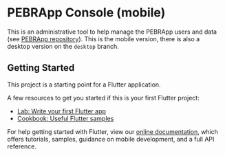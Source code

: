 # PEBRApp Console (mobile)

This is an administrative tool to help manage the PEBRApp users and data (see [PEBRApp repository](https://github.com/chrisly-bear/PEBRApp)). This is the mobile version, there is also a desktop version on the `desktop` branch.

## Getting Started

This project is a starting point for a Flutter application.

A few resources to get you started if this is your first Flutter project:

- [Lab: Write your first Flutter app](https://flutter.dev/docs/get-started/codelab)
- [Cookbook: Useful Flutter samples](https://flutter.dev/docs/cookbook)

For help getting started with Flutter, view our
[online documentation](https://flutter.dev/docs), which offers tutorials,
samples, guidance on mobile development, and a full API reference.
